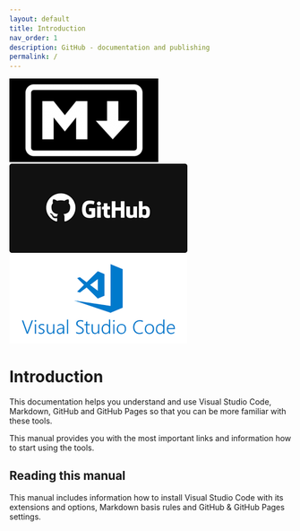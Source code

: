 ```yaml
---
layout: default
title: Introduction
nav_order: 1
description: GitHub - documentation and publishing
permalink: /
---
```


![Alt Text](./images/markdown_logo.png) ![Alt Text](./images/github.png) ![Alt Text](./images/vsc.png)  


# Introduction

This documentation helps you understand and use Visual Studio Code, Markdown, GitHub and GitHub Pages so that you can be more familiar with these tools.

This manual provides you with the most important links and information how to start using the tools.   



## Reading this manual

This manual includes information how to install Visual Studio Code with its extensions and options, Markdown basis rules and GitHub & GitHub Pages settings.
